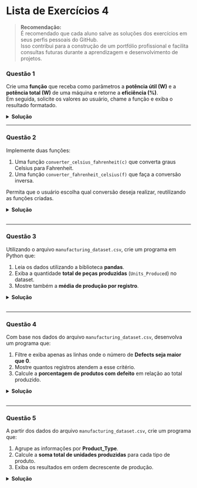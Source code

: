 # Lista de Exercícios 4

> **Recomendação:**  
É recomendado que cada aluno salve as soluções dos exercícios em seus perfis pessoais do GitHub.  
Isso contribui para a construção de um portfólio profissional e facilita consultas futuras
durante a aprendizagem e desenvolvimento de projetos.

### Questão 1
Crie uma **função** que receba como parâmetros a **potência útil (W)** e a **potência total (W)** de uma máquina e retorne a **eficiência (%)**.  
Em seguida, solicite os valores ao usuário, chame a função e exiba o resultado formatado.

<details>
<summary><strong>Solução</strong></summary>

```python
# Definição da função para calcular a eficiência
def calcular_eficiencia(potencia_util, potencia_total):
    eficiencia = (potencia_util / potencia_total) * 100
    return eficiencia

# Programa principal
potencia_util = float(input("Digite a potência útil da máquina (W): "))
potencia_total = float(input("Digite a potência total da máquina (W): "))

resultado = calcular_eficiencia(potencia_util, potencia_total)

# Exibição do resultado formatado com 2 casas decimais
print(f"A eficiência da máquina é de {resultado:.2f}%")
```
</details> 

<hr>

### Questão 2 
Implemente duas funções:
1. Uma função `converter_celsius_fahrenheit(c)` que converta graus Celsius para Fahrenheit.  
2. Uma função `converter_fahrenheit_celsius(f)` que faça a conversão inversa.  

Permita que o usuário escolha qual conversão deseja realizar, reutilizando as funções criadas.

<details>
<summary><strong>Solução</strong></summary>

```python
# Função para converter Celsius para Fahrenheit
def converter_celsius_fahrenheit(celsius):
    return (celsius * 9/5) + 32

# Função para converter Fahrenheit para Celsius
def converter_fahrenheit_celsius(fahrenheit):
    return (fahrenheit - 32) * 5/9

# Programa principal
temperatura = float(input("Digite a temperatura: "))
escala = input("Informe a escala da temperatura digitada (C para Celsius / F para Fahrenheit): ").strip().upper()

# Condicional para realizar a conversão correta
if escala == "C":
    resultado = converter_celsius_fahrenheit(temperatura)
    print(f"{temperatura:.2f}°C equivalem a {resultado:.2f}°F")
elif escala == "F":
    resultado = converter_fahrenheit_celsius(temperatura)
    print(f"{temperatura:.2f}°F equivalem a {resultado:.2f}°C")
else:
    print("Escala inválida! Por favor, utilize 'C' para Celsius ou 'F' para Fahrenheit.")
```
</details>

<br>  

<hr>

### Questão 3 
Utilizando o arquivo `manufacturing_dataset.csv`, crie um programa em Python que:
1. Leia os dados utilizando a biblioteca **pandas**.  
2. Exiba a quantidade **total de peças produzidas** (`Units_Produced`) no dataset.  
3. Mostre também a **média de produção por registro**.

<details>
<summary><strong>Solução</strong></summary>

```python
import pandas as pd

# Leitura do arquivo CSV
df = pd.read_csv("manufacturing_dataset.csv")

# Soma total de peças produzidas
total_produzidas = df["Units Produced"].sum()

# Média de produção por registro
media_producao = df["Units Produced"].mean()

# Exibição dos resultados
print(f"Total de peças produzidas: {total_produzidas}")
print(f"Média de produção por registro: {media_producao:.2f}")
```
</details>

<br>  

<hr>

### Questão 4 
Com base nos dados do arquivo `manufacturing_dataset.csv`, desenvolva um programa que:
1. Filtre e exiba apenas as linhas onde o número de **Defects seja maior que 0**.  
2. Mostre quantos registros atendem a esse critério.  
3. Calcule a **porcentagem de produtos com defeito** em relação ao total produzido.

<details>
<summary><strong>Solução</strong></summary>

```python
import pandas as pd

# Leitura do arquivo CSV
df = pd.read_csv("manufacturing_dataset.csv")

# Filtrar linhas com defeitos
produtos_com_defeito = df.query('Defects > 0')

# Contagem de registros com defeitos
qtd_com_defeito = len(produtos_com_defeito)

# Cálculo da porcentagem de produtos defeituosos
total_produzidas = df["Units Produced"].sum()
total_defeituosas = produtos_com_defeito["Defects"].sum()
porcentagem_defeitos = (total_defeituosas / total_produzidas) * 100

# Exibição dos resultados
print("Registros com defeitos encontrados:")
display(produtos_com_defeito)

print(f"\nQuantidade de registros com defeitos: {qtd_com_defeito}")
print(f"Porcentagem de produtos com defeito: {porcentagem_defeitos:.2f}%")
```
</details>

<br>  

<hr>

### Questão 5
A partir dos dados do arquivo `manufacturing_dataset.csv`, crie um programa que:
1. Agrupe as informações por **Product_Type**.  
2. Calcule a **soma total de unidades produzidas** para cada tipo de produto.  
3. Exiba os resultados em ordem decrescente de produção. 

<details>
<summary><strong>Solução</strong></summary>

```python
import pandas as pd

# Leitura do arquivo CSV
df = pd.read_csv("manufacturing_dataset.csv")

# Agrupar por tipo de produto e somar unidades
producao_por_tipo = df.groupby("Product Type")["Units Produced"].sum()

# Ordenar resultados em ordem decrescente
producao_ordenada = producao_por_tipo.sort_values(ascending=False)

# Exibir resultados
print("Produção total por tipo de produto:")
print(producao_ordenada)
```
</details>